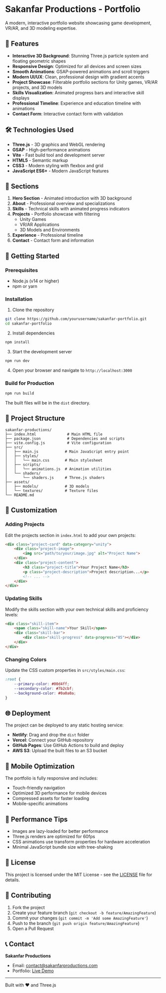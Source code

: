# Sakanfar Productions - Portfolio

A modern, interactive portfolio website showcasing game development, VR/AR, and 3D modeling expertise.

## 🚀 Features

- **Interactive 3D Background**: Stunning Three.js particle system and floating geometric shapes
- **Responsive Design**: Optimized for all devices and screen sizes
- **Smooth Animations**: GSAP-powered animations and scroll triggers
- **Modern UI/UX**: Clean, professional design with gradient accents
- **Project Showcase**: Filterable portfolio sections for Unity games, VR/AR projects, and 3D models
- **Skills Visualization**: Animated progress bars and interactive skill displays
- **Professional Timeline**: Experience and education timeline with animations
- **Contact Form**: Interactive contact form with validation

## 🛠️ Technologies Used

- **Three.js** - 3D graphics and WebGL rendering
- **GSAP** - High-performance animations
- **Vite** - Fast build tool and development server
- **HTML5** - Semantic markup
- **CSS3** - Modern styling with flexbox and grid
- **JavaScript ES6+** - Modern JavaScript features

## 🎨 Sections

1. **Hero Section** - Animated introduction with 3D background
2. **About** - Professional overview and specializations
3. **Skills** - Technical skills with animated progress indicators
4. **Projects** - Portfolio showcase with filtering
   - Unity Games
   - VR/AR Applications  
   - 3D Models and Environments
5. **Experience** - Professional timeline
6. **Contact** - Contact form and information

## 🚀 Getting Started

### Prerequisites
- Node.js (v14 or higher)
- npm or yarn

### Installation

1. Clone the repository
```bash
git clone https://github.com/yourusername/sakanfar-portfolio.git
cd sakanfar-portfolio
```

2. Install dependencies
```bash
npm install
```

3. Start the development server
```bash
npm run dev
```

4. Open your browser and navigate to `http://localhost:3000`

### Build for Production

```bash
npm run build
```

The built files will be in the `dist` directory.

## 📁 Project Structure

```
sakanfar-productions/
├── index.html              # Main HTML file
├── package.json            # Dependencies and scripts
├── vite.config.js          # Vite configuration
├── src/
│   ├── main.js            # Main JavaScript entry point
│   ├── styles/
│   │   └── main.css       # Main stylesheet
│   ├── scripts/
│   │   └── animations.js  # Animation utilities
│   └── shaders/
│       └── shaders.js     # Three.js shaders
├── assets/
│   ├── models/            # 3D models
│   └── textures/          # Texture files
└── README.md
```

## 🎯 Customization

### Adding Projects
Edit the projects section in `index.html` to add your own projects:

```html
<div class="project-card" data-category="unity">
    <div class="project-image">
        <img src="path/to/your/image.jpg" alt="Project Name">
    </div>
    <div class="project-content">
        <h3 class="project-title">Your Project Name</h3>
        <p class="project-description">Project description...</p>
        <!-- ... -->
    </div>
</div>
```

### Updating Skills
Modify the skills section with your own technical skills and proficiency levels:

```html
<div class="skill-item">
    <span class="skill-name">Your Skill</span>
    <div class="skill-bar">
        <div class="skill-progress" data-progress="85"></div>
    </div>
</div>
```

### Changing Colors
Update the CSS custom properties in `src/styles/main.css`:

```css
:root {
    --primary-color: #00d4ff;
    --secondary-color: #7b2cbf;
    --background-color: #0a0a0a;
}
```

## 🌐 Deployment

The project can be deployed to any static hosting service:

- **Netlify**: Drag and drop the `dist` folder
- **Vercel**: Connect your GitHub repository
- **GitHub Pages**: Use GitHub Actions to build and deploy
- **AWS S3**: Upload the built files to an S3 bucket

## 📱 Mobile Optimization

The portfolio is fully responsive and includes:
- Touch-friendly navigation
- Optimized 3D performance for mobile devices
- Compressed assets for faster loading
- Mobile-specific animations

## 🔧 Performance Tips

- Images are lazy-loaded for better performance
- Three.js renders are optimized for 60fps
- CSS animations use transform properties for hardware acceleration
- Minimal JavaScript bundle size with tree-shaking

## 📄 License

This project is licensed under the MIT License - see the [LICENSE](LICENSE) file for details.

## 🤝 Contributing

1. Fork the project
2. Create your feature branch (`git checkout -b feature/AmazingFeature`)
3. Commit your changes (`git commit -m 'Add some AmazingFeature'`)
4. Push to the branch (`git push origin feature/AmazingFeature`)
5. Open a Pull Request

## 📞 Contact

**Sakanfar Productions**
- Email: contact@sakanfarproductions.com
- Portfolio: [Live Demo](https://your-portfolio-url.com)

---

Built with ❤️ and Three.js